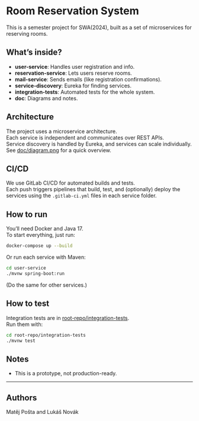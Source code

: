 # Room Reservation System

This is a semester project for SWA(2024), built as a set of microservices for reserving rooms.

## What’s inside?

- **user-service**: Handles user registration and info.
- **reservation-service**: Lets users reserve rooms.
- **mail-service**: Sends emails (like registration confirmations).
- **service-discovery**: Eureka for finding services.
- **integration-tests**: Automated tests for the whole system.
- **doc**: Diagrams and notes.

## Architecture

The project uses a microservice architecture.  
Each service is independent and communicates over REST APIs.  
Service discovery is handled by Eureka, and services can scale individually.  
See [doc/diagram.png](doc/diagram.png) for a quick overview.

## CI/CD

We use GitLab CI/CD for automated builds and tests.  
Each push triggers pipelines that build, test, and (optionally) deploy the services using the `.gitlab-ci.yml` files in each service folder.

## How to run

You’ll need Docker and Java 17.  
To start everything, just run:

```sh
docker-compose up --build
```

Or run each service with Maven:

```sh
cd user-service
./mvnw spring-boot:run
```
(Do the same for other services.)

## How to test

Integration tests are in [root-repo/integration-tests](root-repo/integration-tests).  
Run them with:

```sh
cd root-repo/integration-tests
./mvnw test
```

## Notes

- This is a prototype, not production-ready.

---

## Authors
Matěj Pošta and Lukáš Novák
